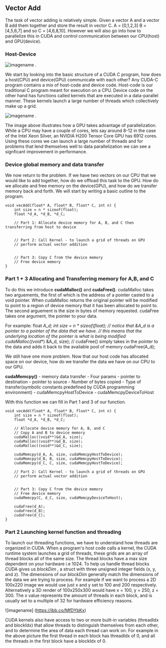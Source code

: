 ## Vector Add

The task of vector adding is relatively simple. Given a vector A and a vector B add them together and store the result in vector C.
A = [0,1,2,3] B = [4,5,6,7] and so C = [4,6,8,10]. However we will also go into how to parallelize this in CUDA and control communication
between our CPU(host) and GPU(device).
  



### Host-Device
![imagename](https://avabodha.in/content/images/2021/07/image-29.png) . 


We start by looking into the basic structure of a CUDA C program, how does a host(CPU) and device(GPU) communicate with each other?
Any CUDA-C program contains a mix of host-code and device code. Host-code is our traditional C program meant for execution on a CPU.
Device code on the other hand has functions called kernels that are executed in a data-parallel manner. These kernels launch a large number 
of threads which collectively make up a grid. 

![imagename](https://nyu-cds.github.io/python-gpu/fig/01-cpugpuarch.png) . 
  

The image above illustrates how a GPU takes advantage of parallelization. While a CPU may have a couple of cores, lets say around 8-12 in the 
case of the Intel Xeon Silver, an NVIDIA H200 Tensor Core GPU has 6912 cores. Using these cores we can launch a large number of threads and for 
problems that lend themselves well to data parallelization we can see a signficant improvement in performance.
  


### Device global memory and data transfer
We now return to the problem. If we have two vectors on our CPU that we would like to add together, how do we offload this task to the GPU.
How do we allocate and free memory on the device(GPU), and how do we transfer memory back and forth. We will start by writing a basic outline 
to the program.

    void vecAdd(float* A, float* B, float* C, int n) {
        int size = n * sizeof(float);
        float *d_A, *d_B, *d_C;

        // Part 1: Allocate device memory for A, B, and C then transferring from host to device
    

        // Part 2: Call Kernel - to launch a grid of threads on GPU
        // perform actual vector addition


        // Part 3: Copy C from the device memory
        // Free device memory
    }
  


### Part 1 + 3 Allocating and Transferring memory for A,B, and C
To do this we introduce **cudaMalloc()** and **cudaFree()**. cudaMalloc takes two arguements, the first of which is the address of a pointer 
casted to a void pointer. When cudaMalloc returns the original pointer will be modified to point to a region of device memory that it has been 
allocated to point to. The second arguement is the size in bytes of memory requested. cudaFree takes one argument, the pointer to your data.

For example:
    float *A_d;
    int size = n * sizeof(float);
    // notice that &A_d is a pointer to a pointer of the data that we have.
    // this means that the underlying location of the pointer is what is being modified
    cudaMalloc((void**) &A_d, size);
    // cudaFree() simply takes in the pointer to the data and adds it back to the available pool of memory
    cudaFree(A_d);

We still have one more problem. Now that our host code has allocated space on our device, how do we transfer the data we have on our CPU to our GPU.
  

**cudaMemcpy()**
    - memory data transfer
    - Four params
        - pointer to destination
        - pointer to source
        - Number of bytes copied
        - Type of transfer(symbolic constants predefined by CUDA programming environment)
            - cudaMemcpyHostToDevice
            - cudaMemcpyDeviceToHost
  

With this function we can fill in Part 1 and 3 of our function.


    void vecAdd(float* A, float* B, float* C, int n) {
        int size = n * sizeof(float);
        float *d_A, *d_B, *d_C;

        // Allocate device memory for A, B, and C
        // Copy A and B to device memory
        cudaMalloc((void**)&d_A, size);
        cudaMalloc((void**)&d_B, size);
        cudaMalloc((void**)&d_C, size);

        cudaMemcpy(d_A, A, size, cudaMemcpyHostToDevice);
        cudaMemcpy(d_B, B, size, cudaMemcpyHostToDevice);
        cudaMemcpy(d_C, C, size, cudaMemcpyHostToDevice);

        // Part 2: Call Kernel - to launch a grid of threads on GPU
        // perform actual vector addition


        // Part 3: Copy C from the device memory
        // Free device memory
        cudaMemcpy(C, d_C, size, cudaMemcpyDeviceToHost);

        cudaFree(d_A);
        cudaFree(d_B);
        cudaFree(d_C);
    }
  


### Part 2 Launching kernel function and threading
To launch our threading functions, we have to understand how threads are organized in CUDA. When a program's host code calls 
a kernel, the CUDA runtime system launches a grid of threads, these grids are an array of thread blocks all of the same size.
The thread blocks have a max size dependent on your hardware i.e 1024. To help us handle thread blocks CUDA gives us *blockDim*
, a struct with three unsigned integer fields (x, y, and z). The dimensions of our *blockDim* generally match the dimensions of 
the data we are trying to process. For example if we want to process a 2D 100x220 image we would use just x and y set to 100 and 
200 respectively. Alternatively a 3D render of 100x250x300 would have x = 100, y = 250, z = 300. The x value represents the amount
of threads in each block, and is usually set to a multiple of 32 for hardware efficiency reasons.


![imagename] (https://ibb.co/MfDYbKx)  
  

CUDA kernels also have access to two or more built-in variables (threadIdx and blockIdx) that allow threads to distinguish themselves 
from each other, and to determine the area of data each thread can work on. For example in the above picture the first thread in each block
has threadIdx of 0, and all the threads in the first block have a blockIdx of 0.








